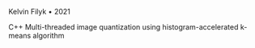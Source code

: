 Kelvin Filyk • 2021

C++ Multi-threaded image quantization using histogram-accelerated k-means algorithm